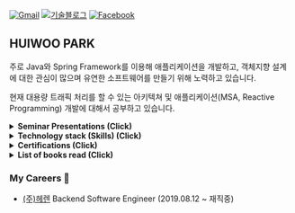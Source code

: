 [![Gmail](https://img.shields.io/badge/Gmail-d14836?style=flat-square&logo=Gmail&logoColor=white&link=mailto:parkhuiwo0@gmail.com)](mailto:parkhuiwo0@gmail.com)
[![기술블로그](http://img.shields.io/badge/-Tech%20blog-black?style=flat-square&logo=github&link=https://parkhuiwo0.github.io/)](https://parkhuiwo0.github.io/)
[![Facebook](https://img.shields.io/badge/facebook-1877f2?style=flat-square&logo=facebook&logoColor=white&link=https://fb.com/parkhuiwo0)](https://fb.com/parkhuiwo0)

## HUIWOO PARK

주로 Java와 Spring Framework를 이용해 애플리케이션을 개발하고, 객체지향 설계에 대한 관심이 많으며 유연한 소프트웨어를 만들기 위해 노력하고 있습니다.

현재 대용량 트래픽 처리를 할 수 있는 아키텍쳐 및 애플리케이션(MSA, Reactive Programming) 개발에 대해서 공부하고 있습니다.

<details>
 <summary><strong> Seminar Presentations (Click) </strong></summary>
   - 헤렌 기술 세미나 - 가용성을 고려한 웹 서비스 AWS 인프라 설계 방법 <br/>
   - 헤렌 기술 세미나 - JPA Hibernate ORM N+1 Problem 해결하기 <br/>
   - 헤렌 기술 세미나 - 유연한 소프트웨어 설계를 위한 객체지향 프로그래밍 <br/>
</details>

<details>
 <summary><strong> Technology stack (Skills) (Click) </strong></summary>
   - Language : Java 8 <br/>
   - Spring Framework (SpringBoot 2.x, Spring Webflux) <br/>
   - Object Relationship Mapping Skills (Spring Data JPA, Hibernate, QueryDSL) <br/>
   - RDS (MySQL) <br/>
   - NoSQL (Redis) <br/>
   - AWS Cloud Engineering (Elastic Container Service(EC2), RDS, CloudWatch, VPC/Subnet, Lambda, CodePipeline ...) <br/>
</details>


<details>
 <summary><strong> Certifications (Click) </strong></summary>
   - Cisco Certified Network Associate <br/>
   - Cisco Certified Network Professional (Switched Network) <br/>
   - Cisco Certified Network Professional (Network Trouble Shotting <br/>
   - Linux Professional Institute Certification Level 1 <br/>
   - 정보처리산업기사
</details>

<details>
 <summary><strong> List of books read (Click) </strong></summary>
   - 오브젝트 - 코드로 이해하는 객체지향 설계 (조영호 저) <br/>
   - 객체지향의 사실과 오해 (조영호 저) <br/>
   - Clean Code : 애자일 소프트웨어 장인 정신 (로버트 마틴.C 저) <br/>
   - 코틀린 마이크로서비스 개발 (후안 안토니오 메디나 이글레시아스 저) <br/>
   - 테스트 주도 개발 (켄트백 저) <br/>
   - 자바 ORM 표준 JPA 프로그래밍 (김영한 저) <br/>
   - Effective Java 3판 (조슈아 블로크 저) <br/>
</details>


### My Careers 🌱

- [(주)헤렌](https://www.herrencorp.com) Backend Software Engineer (2019.08.12 ~ 재직중)

